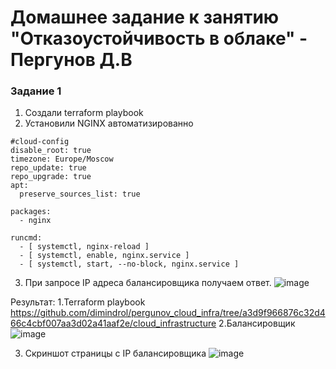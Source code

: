 # Домашнее задание к занятию "Отказоустойчивость в облаке" - Пергунов Д.В

### Задание 1
1. Создали terraform playbook 
2. Установили NGINX автоматизированно
```
#cloud-config
disable_root: true
timezone: Europe/Moscow
repo_update: true
repo_upgrade: true
apt:
  preserve_sources_list: true

packages:
  - nginx

runcmd:
  - [ systemctl, nginx-reload ]
  - [ systemctl, enable, nginx.service ]
  - [ systemctl, start, --no-block, nginx.service ]
```
3. При запросе IP адреса балансировщика получаем ответ.
![image](https://github.com/dimindrol/pergunov_cloud_infra/assets/103885836/b63babab-ba74-473d-947e-1f3c73456a28)

Результат:
1.Terraform playbook https://github.com/dimindrol/pergunov_cloud_infra/tree/a3d9f966876c32d466c4cbf007aa3d02a41aaf2e/cloud_infrastructure
2.Балансировщик
![image](https://github.com/dimindrol/pergunov_cloud_infra/assets/103885836/d5876671-df52-42ce-99bd-44f824973d90)

3. Скриншот страницы с IP балансировщика
![image](https://github.com/dimindrol/pergunov_cloud_infra/assets/103885836/4a85475f-4d8b-4fb1-b35a-e0fa7deb9326)


